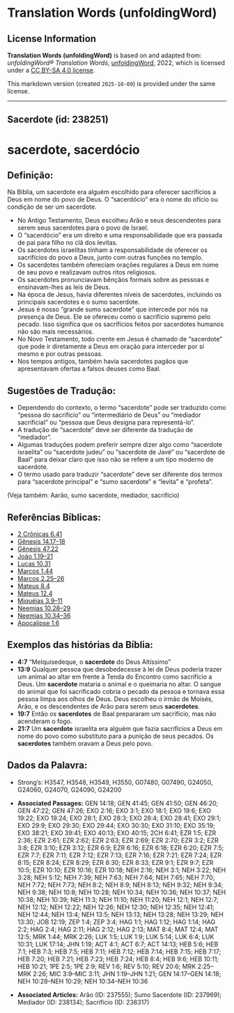 # Translation Words (unfoldingWord)

## License Information

**Translation Words (unfoldingWord)** is based on and adapted from: _unfoldingWord® Translation Words_, [unfoldingWord](https://unfoldingword.org/utw), 2022, which is licensed under a [CC BY-SA 4.0 license](https://creativecommons.org/licenses/by-sa/4.0/legalcode.en).

This markdown version (created `2025-10-09`) is provided under the same license.



--------------------------------

## Sacerdote (id: 238251)

sacerdote, sacerdócio
=====================

Definição:
----------

Na Bíblia, um sacerdote era alguém escolhido para oferecer sacrifícios a Deus em nome do povo de Deus. O “sacerdócio” era o nome do ofício ou condição de ser um sacerdote.

* No Antigo Testamento, Deus escolheu Arão e seus descendentes para serem seus sacerdotes para o povo de Israel.
* O “sacerdócio” era um direito e uma responsabilidade que era passada de pai para filho no clã dos levitas.
* Os sacerdotes israelitas tinham a responsabilidade de oferecer os sacrifícios do povo a Deus, junto com outras funções no templo.
* Os sacerdotes também ofereciam orações regulares a Deus em nome de seu povo e realizavam outros ritos religiosos.
* Os sacerdotes pronunciavam bênçãos formais sobre as pessoas e ensinavam\-lhes as leis de Deus.
* Na época de Jesus, havia diferentes níveis de sacerdotes, incluindo os principais sacerdotes e o sumo sacerdote.
* Jesus é nosso “grande sumo sacerdote” que intercede por nós na presença de Deus. Ele se ofereceu como o sacrifício supremo pelo pecado. Isso significa que os sacrifícios feitos por sacerdotes humanos não são mais necessários.
* No Novo Testamento, todo crente em Jesus é chamado de “sacerdote” que pode ir diretamente a Deus em oração para interceder por si mesmo e por outras pessoas.
* Nos tempos antigos, também havia sacerdotes pagãos que apresentavam ofertas a falsos deuses como Baal.

Sugestões de Tradução:
----------------------

* Dependendo do contexto, o termo “sacerdote” pode ser traduzido como “pessoa do sacrifício” ou “intermediário de Deus” ou “mediador sacrificial” ou “pessoa que Deus designa para representá\-lo”.
* A tradução de “sacerdote” deve ser diferente da tradução de “mediador”.
* Algumas traduções podem preferir sempre dizer algo como “sacerdote israelita” ou “sacerdote judeu” ou “sacerdote de Javé” ou “sacerdote de Baal” para deixar claro que isso não se refere a um tipo moderno de sacerdote.
* O termo usado para traduzir “sacerdote” deve ser diferente dos termos para “sacerdote principal” e “sumo sacerdote” e “levita” e “profeta”.

(Veja também: Aarão, sumo sacerdote, mediador, sacrifício)

Referências Bíblicas:
---------------------

* [2 Crônicas 6\.41](https://ref.ly/2Chr6:41)
* [Gênesis 14\.17–18](https://ref.ly/Gen14:17-Gen14:18)
* [Gênesis 47\.22](https://ref.ly/Gen47:22)
* [João 1\.19–21](https://ref.ly/John1:19-John1:21)
* [Lucas 10\.31](https://ref.ly/Luke10:31)
* [Marcos 1\.44](https://ref.ly/Mark1:44)
* [Marcos 2\.25–26](https://ref.ly/Mark2:25-Mark2:26)
* [Mateus 8\.4](https://ref.ly/Matt8:4)
* [Mateus 12\.4](https://ref.ly/Matt12:4)
* [Miquéias 3\.9–11](https://ref.ly/Mic3:9-Mic3:11)
* [Neemias 10\.28–29](https://ref.ly/Neh10:28-Neh10:29)
* [Neemias 10\.34–36](https://ref.ly/Neh10:34-Neh10:36)
* [Apocalipse 1\.6](https://ref.ly/Rev1:6)

Exemplos das histórias da Bíblia:
---------------------------------

* **4:7** “Melquisedeque, o **sacerdote** do Deus Altíssimo”
* **13:9** Qualquer pessoa que desobedecesse à lei de Deus poderia trazer um animal ao altar em frente à Tenda do Encontro como sacrifício a Deus. Um **sacerdote** mataria o animal e o queimaria no altar. O sangue do animal que foi sacrificado cobria o pecado da pessoa e tornava essa pessoa limpa aos olhos de Deus. Deus escolheu o irmão de Moisés, Arão, e os descendentes de Arão para serem seus **sacerdotes**.
* **19:7** Então os **sacerdotes** de Baal prepararam um sacrifício, mas não acenderam o fogo.
* **21:7** Um **sacerdote** israelita era alguém que fazia sacrifícios a Deus em nome do povo como substituto para a punição de seus pecados. Os **sacerdotes** também oravam a Deus pelo povo.

Dados da Palavra:
-----------------

* Strong’s: H3547, H3548, H3549, H3550, G07480, G07490, G24050, G24060, G24070, G24090, G24200

* **Associated Passages:** GEN 14:18; GEN 41:45; GEN 41:50; GEN 46:20; GEN 47:22; GEN 47:26; EXO 2:16; EXO 3:1; EXO 18:1; EXO 19:6; EXO 19:22; EXO 19:24; EXO 28:1; EXO 28:3; EXO 28:4; EXO 28:41; EXO 29:1; EXO 29:9; EXO 29:30; EXO 29:44; EXO 30:30; EXO 31:10; EXO 35:19; EXO 38:21; EXO 39:41; EXO 40:13; EXO 40:15; 2CH 6:41; EZR 1:5; EZR 2:36; EZR 2:61; EZR 2:62; EZR 2:63; EZR 2:69; EZR 2:70; EZR 3:2; EZR 3:8; EZR 3:10; EZR 3:12; EZR 6:9; EZR 6:16; EZR 6:18; EZR 6:20; EZR 7:5; EZR 7:7; EZR 7:11; EZR 7:12; EZR 7:13; EZR 7:16; EZR 7:21; EZR 7:24; EZR 8:15; EZR 8:24; EZR 8:29; EZR 8:30; EZR 8:33; EZR 9:1; EZR 9:7; EZR 10:5; EZR 10:10; EZR 10:16; EZR 10:18; NEH 2:16; NEH 3:1; NEH 3:22; NEH 3:28; NEH 5:12; NEH 7:39; NEH 7:63; NEH 7:64; NEH 7:65; NEH 7:70; NEH 7:72; NEH 7:73; NEH 8:2; NEH 8:9; NEH 8:13; NEH 9:32; NEH 9:34; NEH 9:38; NEH 10:8; NEH 10:28; NEH 10:34; NEH 10:36; NEH 10:37; NEH 10:38; NEH 10:39; NEH 11:3; NEH 11:10; NEH 11:20; NEH 12:1; NEH 12:7; NEH 12:12; NEH 12:22; NEH 12:26; NEH 12:30; NEH 12:35; NEH 12:41; NEH 12:44; NEH 13:4; NEH 13:5; NEH 13:13; NEH 13:28; NEH 13:29; NEH 13:30; JOB 12:19; ZEP 1:4; ZEP 3:4; HAG 1:1; HAG 1:12; HAG 1:14; HAG 2:2; HAG 2:4; HAG 2:11; HAG 2:12; HAG 2:13; MAT 8:4; MAT 12:4; MAT 12:5; MRK 1:44; MRK 2:26; LUK 1:5; LUK 1:9; LUK 5:14; LUK 6:4; LUK 10:31; LUK 17:14; JHN 1:19; ACT 4:1; ACT 6:7; ACT 14:13; HEB 5:6; HEB 7:1; HEB 7:3; HEB 7:5; HEB 7:11; HEB 7:12; HEB 7:14; HEB 7:15; HEB 7:17; HEB 7:20; HEB 7:21; HEB 7:23; HEB 7:24; HEB 8:4; HEB 9:6; HEB 10:11; HEB 10:21; 1PE 2:5; 1PE 2:9; REV 1:6; REV 5:10; REV 20:6; MRK 2:25–MRK 2:26; MIC 3:9–MIC 3:11; JHN 1:19–JHN 1:21; GEN 14:17–GEN 14:18; NEH 10:28–NEH 10:29; NEH 10:34–NEH 10:36
* **Associated Articles:** Arão (ID: 237555); Sumo Sacerdote (ID: 237969); Mediador (ID: 238134); Sacrifício (ID: 238317)

